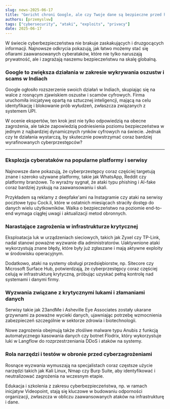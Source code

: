 ```yaml
---
slug: news-2025-06-17
title: "Gericht chroni Google, ale czy Twoje dane są bezpieczne przed hackerskimi atakami na Google?"
authors: [przemyslvw]
tags: ["cybersecurity", "ataki", "exploits", "privacy"]
date: 2025-06-17
---
```


W świecie cyberbezpieczeństwa nie brakuje zaskakujących i druzgocących informacji. Najnowsze odkrycia pokazują, jak łatwo możemy stać się ofiarami zaawansowanych cyberataków, które nie tylko naruszają prywatność, ale i zagrażają naszemu bezpieczeństwu na skalę globalną.
<!-- truncate -->
### Google to zwiększa działania w zakresie wykrywania oszustw i scams w Indiach

Google ogłosiło rozszerzenie swoich działań w Indiach, skupiając się na walce z rosnącym zjawiskiem oszustw i scamów cyfrowych. Firma uruchomiła inicjatywę opartą na sztucznej inteligencji, mającą na celu identyfikację i blokowanie prób wyłudzeń, zwłaszcza związanych z systemem UPI.

W ocenie ekspertów, ten krok jest nie tylko odpowiedzią na obecne zagrożenia, ale także zapowiedzią podniesienia poziomu bezpieczeństwa w jednym z najbardziej dynamicznych rynków cyfrowych na świecie. Jednak czy te działania wystarczą, by skutecznie powstrzymać coraz bardziej wyrafinowanych cyberprzestępców?


---

### Eksplozja cyberataków na popularne platformy i serwisy

Najnowsze dane pokazują, że cyberprzestępcy coraz częściej targetują znane i szeroko używane platformy, takie jak WhatsApp, Reddit czy platformy branżowe. To wyraźny sygnał, że ataki typu phishing i AI-fake coraz bardziej zyskują na zaawansowaniu i skali.

Przykładem są reklamy z deepfake'ami na Instagramie czy ataki na serwisy pocztowe typu Cock.li, które w ostatnich miesiącach straciły dostęp do danych wielu użytkowników. Walka o bezpieczeństwo na poziomie end-to-end wymaga ciągłej uwagi i aktualizacji metod obronnych.


### Narastające zagrożenia w infrastrukturze krytycznej

Eksploatacja luk w urządzeniach sieciowych, takich jak Zyxel czy TP-Link, nadal stanowi poważne wyzwanie dla administratorów. Uaktywnione ataki wykorzystują znane błędy, które były już zgłaszane i mają aktywne exploity w środowisku operacyjnym.

Dodatkowo, ataki na systemy obsługi przedsiębiorstw, np. Sitecore czy Microsoft Surface Hub, potwierdzają, że cyberprzestępcy coraz częściej celują w infrastrukturę krytyczną, próbując uzyskać pełną kontrolę nad systemami i danymi firmy.


### Wyzwania związane z krytycznymi lukami i złamaniami danych

Serwisy takie jak 23andMe i Asheville Eye Associates zostały ukarane grzywnami za poważne wycieki danych, ujawniając potrzebę wzmocnienia zabezpieczeń szczególnie w sektorze zdrowia i biotechnologii.

Nowe zagrożenia obejmują także złośliwe malware typu Anubis z funkcją automatycznego kasowania danych czy botnet Flodrix, który wykorzystuje luki w Langflow do rozprzestrzeniania DDoS i ataków na systemy.


### Rola narzędzi i testów w obronie przed cyberzagrożeniami

Rosnące wyzwania wymuszają na specjalistach coraz częstsze użycie narzędzi takich jak Kali Linux, Nmap czy Burp Suite, aby identyfikować i neutralizować zagrożenia na wczesnym etapie.

Edukacja i szkolenia z zakresu cyberbezpieczeństwa, np. w ramach inicjatyw Videopoint, stają się kluczowe w budowaniu odporności organizacji, zwłaszcza w obliczu zaawansowanych ataków na infrastrukturę i dane.


